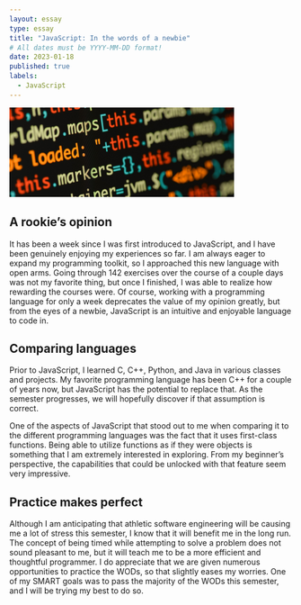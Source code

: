 ```yaml
---
layout: essay
type: essay
title: "JavaScript: In the words of a newbie"
# All dates must be YYYY-MM-DD format!
date: 2023-01-18
published: true
labels:
  - JavaScript
---
```


<div class="text-center p-4">
  <img width="400px" src="../img/javascript-code.jpg" class="img-thumbnail" >
</div>

## A rookie’s opinion
It has been a week since I was first introduced to JavaScript, and I have been genuinely enjoying my experiences so far. I am always eager to expand my programming toolkit, so I approached this new language with open arms. Going through 142 exercises over the course of a couple days was not my favorite thing, but once I finished, I was able to realize how rewarding the courses were. Of course, working with a programming language for only a week deprecates the value of my opinion greatly, but from the eyes of a newbie, JavaScript is an intuitive and enjoyable language to code in.

## Comparing languages
Prior to JavaScript, I learned C, C++, Python, and Java in various classes and projects. My favorite programming language has been C++ for a couple of years now, but JavaScript has the potential to replace that. As the semester progresses, we will hopefully discover if that assumption is correct.

One of the aspects of JavaScript that stood out to me when comparing it to the different programming languages was the fact that it uses first-class functions. Being able to utilize functions as if they were objects is something that I am extremely interested in exploring. From my beginner’s perspective, the capabilities that could be unlocked with that feature seem very impressive. 

## Practice makes perfect
Although I am anticipating that athletic software engineering will be causing me a lot of stress this semester, I know that it will benefit me in the long run. The concept of being timed while attempting to solve a problem does not sound pleasant to me, but it will teach me to be a more efficient and thoughtful programmer. I do appreciate that we are given numerous opportunities to practice the WODs, so that slightly eases my worries. One of my SMART goals was to pass the majority of the WODs this semester, and I will be trying my best to do so.
